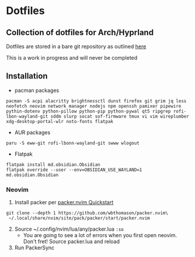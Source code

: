 # Dotfiles
Collection of dotfiles for Arch/Hyprland
--- 
Dotfiles are stored in a bare git repository as outlined [here](https://www.atlassian.com/git/tutorials/dotfiles)

This is a work in progress and will never be completed

## Installation
* pacman packages
```
pacman -S acpi alacritty brightnessctl dunst firefox git grim jq less neofetch neovim network manager nodejs npm openssh pamixer pipewire pythin-dotenv python-pillow python-pip python-pywal qt5 ripgrep rofi-lbon-wayland-git sddm slurp socat sof-firmware tmux vi vim wireplumber xdg-desktop-portal-wlr noto-fonts flatpak
```

* AUR packages
```
paru -S eww-git rofi-lbonn-wayland-git swww wlogout
```

* Flatpak
```
flatpak install md.obsidian.Obsidian
flatpak override --user --env=OBSIDIAN_USE_WAYLAND=1 md.obsidian.Obsidian
```

### Neovim
1. Install packer per [packer.nvim Quickstart](https://github.com/wbthomason/packer.nvim#quickstart)
```
git clone --depth 1 https://github.com/wbthomason/packer.nvim\
 ~/.local/share/nvim/site/pack/packer/start/packer.nvim
```
2. Source ~/.config/nvim/lua/any/packer.lua `:so`
    * You are going to see a lot of errors when you first open neovim. Don't fret! Source packer.lua and reload
2. Run PackerSync

